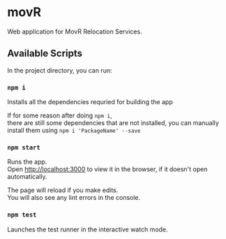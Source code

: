 # movR

Web application for MovR Relocation Services.

## Available Scripts

In the project directory, you can run:

### `npm i`

Installs all the dependencies requried for building the app

If for some reason after doing `npm i`, <br>there are still some dependencies that are not installed, 
you can manually install them using
`npm i 'PackageName' --save`

### `npm start`

Runs the app.<br />
Open [http://localhost:3000](http://localhost:3000) to view it in the browser, if it doesn't open automatically.

The page will reload if you make edits.<br />
You will also see any lint errors in the console.

### `npm test`

Launches the test runner in the interactive watch mode.<br />

